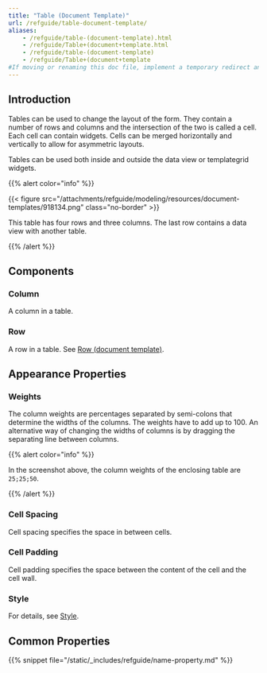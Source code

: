 ```yaml
---
title: "Table (Document Template)"
url: /refguide/table-document-template/
aliases:
    - /refguide/table-(document-template).html
    - /refguide/Table+(document+template.html
    - /refguide/table-(document-template)
    - /refguide/Table+(document+template
#If moving or renaming this doc file, implement a temporary redirect and let the respective team know they should update the URL in the product. See Mapping to Products for more details.
---
```


## Introduction

Tables can be used to change the layout of the form. They contain a number of rows and columns and the intersection of the two is called a cell. Each cell can contain widgets. Cells can be merged horizontally and vertically to allow for asymmetric layouts.

Tables can be used both inside and outside the data view or templategrid widgets.

{{% alert color="info" %}}

{{< figure src="/attachments/refguide/modeling/resources/document-templates/918134.png" class="no-border" >}}

This table has four rows and three columns. The last row contains a data view with another table.

{{% /alert %}}

## Components

### Column

A column in a table.

### Row

A row in a table. See [Row (document template)](/refguide/row-document-template/).

## Appearance Properties

### Weights

The column weights are percentages separated by semi-colons that determine the widths of the columns. The weights have to add up to 100\. An alternative way of changing the widths of columns is by dragging the separating line between columns.

{{% alert color="info" %}}

In the screenshot above, the column weights of the enclosing table are `25;25;50`.

{{% /alert %}}

### Cell Spacing

Cell spacing specifies the space in between cells.

### Cell Padding

Cell padding specifies the space between the content of the cell and the cell wall.

### Style

For details, see [Style](/refguide/style/).

## Common Properties

{{% snippet file="/static/_includes/refguide/name-property.md" %}}
